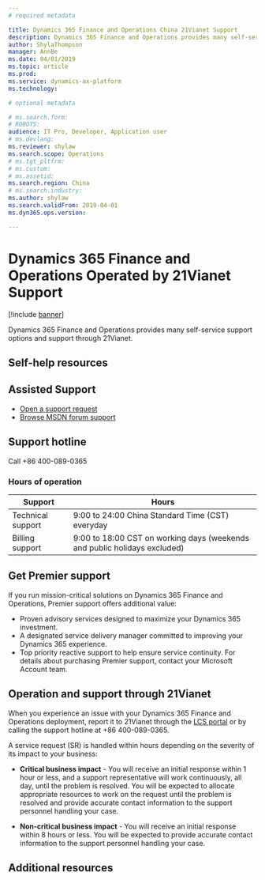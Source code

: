 ```yaml
---
# required metadata

title: Dynamics 365 Finance and Operations China 21Vianet Support
description: Dynamics 365 Finance and Operations provides many self-service support options and support through 21Vianet. 
author: ShylaThompson
manager: AnnBe
ms.date: 04/01/2019
ms.topic: article
ms.prod: 
ms.service: dynamics-ax-platform
ms.technology: 

# optional metadata

# ms.search.form: 
# ROBOTS: 
audience: IT Pro, Developer, Application user
# ms.devlang: 
ms.reviewer: shylaw
ms.search.scope: Operations
# ms.tgt_pltfrm: 
# ms.custom: 
# ms.assetid: 
ms.search.region: China
# ms.search.industry: 
ms.author: shylaw
ms.search.validFrom: 2019-04-01
ms.dyn365.ops.version: 

---
```


# Dynamics 365 Finance and Operations Operated by 21Vianet Support

[!include [banner](../includes/banner.md)]

Dynamics 365 Finance and Operations provides many self-service support options and support through 21Vianet.

## Self-help resources



## Assisted Support

- [Open a support request](https://lcs.dynamics.cn/)
- [Browse MSDN forum support](https://social.msdn.microsoft.com/Forums/zh-CN/home)

## Support hotline

Call +86 400-089-0365

### Hours of operation
|Support | Hours|
|--------|------------|
|Technical support| 9:00 to 24:00 China Standard Time (CST) everyday|
|Billing support|9:00 to 18:00 CST on working days (weekends and public holidays excluded)|

## Get Premier support
If you run mission-critical solutions on Dynamics 365 Finance and Operations, Premier support offers additional value:
- Proven advisory services designed to maximize your Dynamics 365 investment.
- A designated service delivery manager committed to improving your Dynamics 365 experience.
- Top priority reactive support to help ensure service continuity.
For details about purchasing Premier support, contact your Microsoft Account team. 

## Operation and support through 21Vianet
When you experience an issue with your Dynamics 365 Finance and Operations deployment, report it to 21Vianet through the [LCS portal](https://lcs.dynamics.cn/) or by calling the support hotline at +86 400-089-0365.

A service request (SR) is handled within hours depending on the severity of its impact to your business:

- **Critical business impact** - You will receive an initial response within 1 hour or less, and a support representative will work continuously, all day, until the problem is resolved. You will be expected to allocate appropriate resources to work on the request until the problem is resolved and provide accurate contact information to the support personnel handling your case.

- **Non-critical business impact** - You will receive an initial response within 8 hours or less. You will be expected to provide accurate contact information to the support personnel handling your case.

## Additional resources

<!-- link to feature/service offering topic for China for -->

